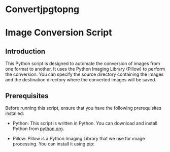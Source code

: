 # Convertjpgtopng
# Image Conversion Script

## Introduction
This Python script is designed to automate the conversion of images from one format to another. It uses the Python Imaging Library (Pillow) to perform the conversion. You can specify the source directory containing the images and the destination directory where the converted images will be saved.

## Prerequisites
Before running this script, ensure that you have the following prerequisites installed:

- Python: This script is written in Python. You can download and install Python from [python.org](https://www.python.org/downloads/).

- Pillow: Pillow is a Python Imaging Library that we use for image processing. You can install it using pip:

